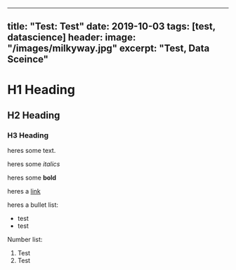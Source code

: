 ---
title: "Test: Test"
date: 2019-10-03
tags: [test, datascience]
header:
   image: "/images/milkyway.jpg"
 excerpt: "Test, Data Sceince"
 ---
 
 # H1 Heading
 
 ## H2 Heading
 
 ### H3 Heading
 
 
heres some text.

heres some *italics*

heres some **bold**

heres a [link](www.google.com)

heres a bullet list:
- test
- test

Number list:
1. Test
2. Test